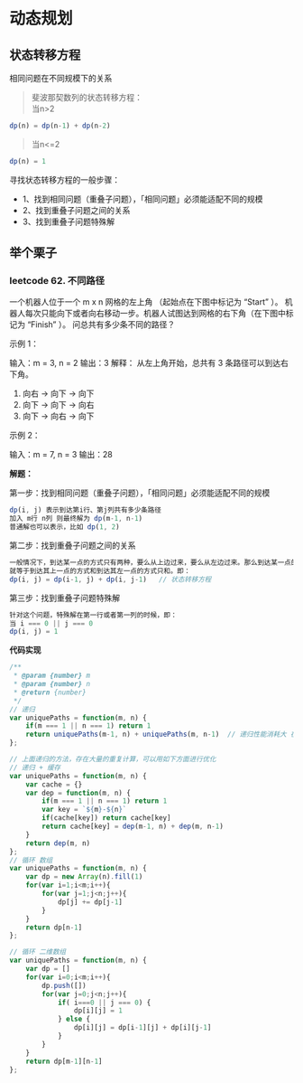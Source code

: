 # 动态规划

## 状态转移方程

相同问题在不同规模下的关系

> 斐波那契数列的状态转移方程： <br />
当n>2

```js
dp(n) = dp(n-1) + dp(n-2)
```

> 当n<=2

```js
dp(n) = 1
```

寻找状态转移方程的一般步骤：

+ 1、找到相同问题（重叠子问题），「相同问题」必须能适配不同的规模
+ 2、找到重叠子问题之间的关系
+ 3、找到重叠子问题特殊解

## 举个栗子 

### leetcode 62. 不同路径

一个机器人位于一个 m x n 网格的左上角 （起始点在下图中标记为 “Start” ）。
机器人每次只能向下或者向右移动一步。机器人试图达到网格的右下角（在下图中标记为 “Finish” ）。
问总共有多少条不同的路径？

示例 1：

输入：m = 3, n = 2
输出：3
解释：
从左上角开始，总共有 3 条路径可以到达右下角。

1. 向右 -> 向下 -> 向下
2. 向下 -> 向下 -> 向右
3. 向下 -> 向右 -> 向下

示例 2：

输入：m = 7, n = 3
输出：28

**解题：**

第一步：找到相同问题（重叠子问题），「相同问题」必须能适配不同的规模

```js
dp(i, j) 表示到达第i行、第j列共有多少条路径
加入 m行 n列 则最终解为 dp(m-1, n-1)
普通解也可以表示，比如 dp(1, 2)
```

第二步：找到重叠子问题之间的关系

```js
一般情况下，到达某一点的方式只有两种，要么从上边过来，要么从左边过来。那么到达某一点的路径的方式，
就等于到达其上一点的方式和到达其左一点的方式只和。即：
dp(i, j) = dp(i-1, j) + dp(i, j-1)   // 状态转移方程
```

第三步：找到重叠子问题特殊解

```js
针对这个问题，特殊解在第一行或者第一列的时候，即：
当 i === 0 || j === 0
dp(i, j) = 1
```

**代码实现**

```js
/**
 * @param {number} m
 * @param {number} n
 * @return {number}
 */
// 递归
var uniquePaths = function(m, n) {
    if(m === 1 || n === 1) return 1
    return uniquePaths(m-1, n) + uniquePaths(m, n-1)  // 递归性能消耗大 在leetcode中提交运行 会超出时间限制 需要优化
};

// 上面递归的方法，存在大量的重复计算，可以用如下方面进行优化
// 递归 + 缓存
var uniquePaths = function(m, n) {
    var cache = {}
    var dep = function(m, n) {
        if(m === 1 || n === 1) return 1
        var key = `${m}-${n}`
        if(cache[key]) return cache[key]
        return cache[key] = dep(m-1, n) + dep(m, n-1)
    }
    return dep(m, n)
};
// 循环 数组
var uniquePaths = function(m, n) {
    var dp = new Array(n).fill(1)
    for(var i=1;i<m;i++){
        for(var j=1;j<n;j++){
            dp[j] += dp[j-1]
        }
    }
    return dp[n-1]
};

// 循环 二维数组
var uniquePaths = function(m, n) {
    var dp = []
    for(var i=0;i<m;i++){
        dp.push([])
        for(var j=0;j<n;j++){
            if( i===0 || j === 0) {
                dp[i][j] = 1
            } else {
                dp[i][j] = dp[i-1][j] + dp[i][j-1]
            }
        }
    }
    return dp[m-1][n-1]
};
```
